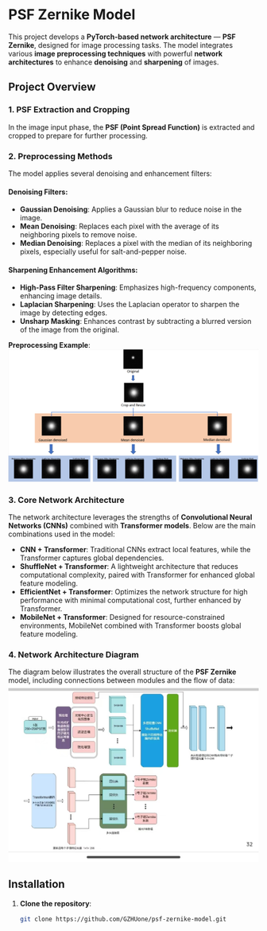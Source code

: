 # PSF Zernike Model

This project develops a **PyTorch-based network architecture** — **PSF Zernike**, designed for image processing tasks. The model integrates various **image preprocessing techniques** with powerful **network architectures** to enhance **denoising** and **sharpening** of images.

## Project Overview

### 1. PSF Extraction and Cropping
In the image input phase, the **PSF (Point Spread Function)** is extracted and cropped to prepare for further processing.

### 2. Preprocessing Methods
The model applies several denoising and enhancement filters:

#### **Denoising Filters**:
- **Gaussian Denoising**: Applies a Gaussian blur to reduce noise in the image.
- **Mean Denoising**: Replaces each pixel with the average of its neighboring pixels to remove noise.
- **Median Denoising**: Replaces a pixel with the median of its neighboring pixels, especially useful for salt-and-pepper noise.

#### **Sharpening Enhancement Algorithms**:
- **High-Pass Filter Sharpening**: Emphasizes high-frequency components, enhancing image details.
- **Laplacian Sharpening**: Uses the Laplacian operator to sharpen the image by detecting edges.
- **Unsharp Masking**: Enhances contrast by subtracting a blurred version of the image from the original.

**Preprocessing Example**:
![Preprocessing Input Image](https://github.com/GZHUone/psf-zernike-model/blob/main/processs.png)

### 3. Core Network Architecture
The network architecture leverages the strengths of **Convolutional Neural Networks (CNNs)** combined with **Transformer models**. Below are the main combinations used in the model:

- **CNN + Transformer**: Traditional CNNs extract local features, while the Transformer captures global dependencies.
- **ShuffleNet + Transformer**: A lightweight architecture that reduces computational complexity, paired with Transformer for enhanced global feature modeling.
- **EfficientNet + Transformer**: Optimizes the network structure for high performance with minimal computational cost, further enhanced by Transformer.
- **MobileNet + Transformer**: Designed for resource-constrained environments, MobileNet combined with Transformer boosts global feature modeling.

### 4. Network Architecture Diagram
The diagram below illustrates the overall structure of the **PSF Zernike** model, including connections between modules and the flow of data:
![Network Architecture](https://github.com/GZHUone/psf-zernike-model/blob/main/PSF%20Zernike.jpg)

## Installation

1. **Clone the repository**:
   ```bash
   git clone https://github.com/GZHUone/psf-zernike-model.git

